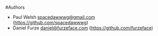 #Authors

* Paul Welsh <spacedawwwg@gmail.com> (https://github.com/spacedawwwg)
* Daniel Furze <daniel@furzeface.com> (https://github.com/furzeface)
